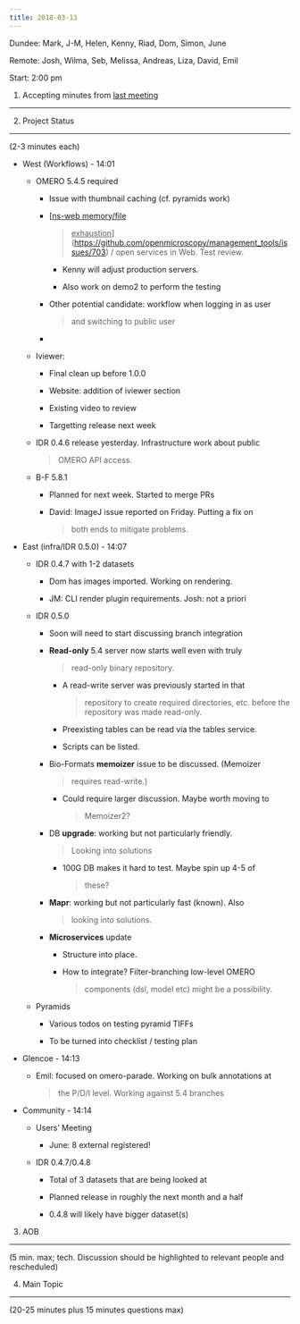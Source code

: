 ```yaml
---
title: 2018-03-13
---
```


Dundee: Mark, J-M, Helen, Kenny, Riad, Dom, Simon, June

Remote: Josh, Wilma, Seb, Melissa, Andreas, Liza, David, Emil

Start: 2:00 pm

1. Accepting minutes from [<u>last meeting</u>](https://docs.google.com/document/d/1A8oGjkbszYGMO9Yeaq8FrEGPd3fgzofXnJmCegDwZ3I/edit)
-------------------------------------------------------------------------------------------------------------------------------------

2. Project Status
-----------------

(2-3 minutes each)

-   West (Workflows) - 14:01

    -   OMERO 5.4.5 required

        -   Issue with thumbnail caching (cf. pyramids work)

        -   [<u>ns-web memory/file
            > exhaustion</u>](https://github.com/openmicroscopy/management_tools/issues/703)
            > / open services in Web. Test review.

            -   Kenny will adjust production servers.

            -   Also work on demo2 to perform the testing

        -   Other potential candidate: workflow when logging in as user
            > and switching to public user

        -   

    -   Iviewer:

        -   Final clean up before 1.0.0

        -   Website: addition of iviewer section

        -   Existing video to review

        -   Targetting release next week

    -   IDR 0.4.6 release yesterday. Infrastructure work about public
        > OMERO API access.

    -   B-F 5.8.1

        -   Planned for next week. Started to merge PRs

        -   David: ImageJ issue reported on Friday. Putting a fix on
            > both ends to mitigate problems.

-   East (infra/IDR 0.5.0) - 14:07

    -   IDR 0.4.7 with 1-2 datasets

        -   Dom has images imported. Working on rendering.

        -   JM: CLI render plugin requirements. Josh: not a priori

    -   IDR 0.5.0

        -   Soon will need to start discussing branch integration

        -   **Read-only** 5.4 server now starts well even with truly
            > read-only binary repository.

            -   A read-write server was previously started in that
                > repository to create required directories, etc. before
                > the repository was made read-only.

            -   Preexisting tables can be read via the tables service.

            -   Scripts can be listed.

        -   Bio-Formats **memoizer** issue to be discussed. (Memoizer
            > requires read-write.)

            -   Could require larger discussion. Maybe worth moving to
                > Memoizer2?

        -   DB **upgrade**: working but not particularly friendly.
            > Looking into solutions

            -   100G DB makes it hard to test. Maybe spin up 4-5 of
                > these?

        -   **Mapr**: working but not particularly fast (known). Also
            > looking into solutions.

        -   **Microservices** update

            -   Structure into place.

            -   How to integrate? Filter-branching low-level OMERO
                > components (dsl, model etc) might be a possibility.

    -   Pyramids

        -   Various todos on testing pyramid TIFFs

        -   To be turned into checklist / testing plan

-   Glencoe - 14:13

    -   Emil: focused on omero-parade. Working on bulk annotations at
        > the P/D/I level. Working against 5.4 branches

-   Community - 14:14

    -   Users’ Meeting

        -   June: 8 external registered!

    -   IDR 0.4.7/0.4.8

        -   Total of 3 datasets that are being looked at

        -   Planned release in roughly the next month and a half

        -   0.4.8 will likely have bigger dataset(s)

3. AOB
------

(5 min. max; tech. Discussion should be highlighted to relevant people
and rescheduled)

4. Main Topic
-------------

(20-25 minutes plus 15 minutes questions max)
